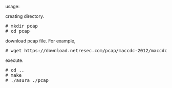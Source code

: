 usage:

creating directory.
<pre>
# mkdir pcap
# cd pcap
</pre>

download pcap file. For example, 
<pre>
# wget https://download.netresec.com/pcap/maccdc-2012/maccdc2012_*****.pcap.gz
</pre>

execute.
<pre>
# cd ..
# make
# ./asura ./pcap
</pre>